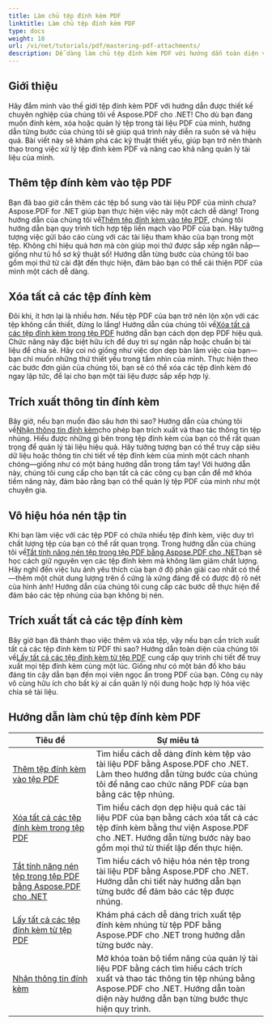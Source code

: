 ```yaml
---
title: Làm chủ tệp đính kèm PDF
linktitle: Làm chủ tệp đính kèm PDF
type: docs
weight: 18
url: /vi/net/tutorials/pdf/mastering-pdf-attachments/
description: Dễ dàng làm chủ tệp đính kèm PDF với hướng dẫn toàn diện về Aspose.PDF cho .NET của chúng tôi. Hướng dẫn từng bước để quản lý tài liệu PDF hiệu quả.
---
```

## Giới thiệu

Hãy đắm mình vào thế giới tệp đính kèm PDF với hướng dẫn được thiết kế chuyên nghiệp của chúng tôi về Aspose.PDF cho .NET! Cho dù bạn đang muốn đính kèm, xóa hoặc quản lý tệp trong tài liệu PDF của mình, hướng dẫn từng bước của chúng tôi sẽ giúp quá trình này diễn ra suôn sẻ và hiệu quả. Bài viết này sẽ khám phá các kỹ thuật thiết yếu, giúp bạn trở nên thành thạo trong việc xử lý tệp đính kèm PDF và nâng cao khả năng quản lý tài liệu của mình.

## Thêm tệp đính kèm vào tệp PDF
 Bạn đã bao giờ cần thêm các tệp bổ sung vào tài liệu PDF của mình chưa? Aspose.PDF for .NET giúp bạn thực hiện việc này một cách dễ dàng! Trong hướng dẫn của chúng tôi về[Thêm tệp đính kèm vào tệp PDF](./adding-attachment/), chúng tôi hướng dẫn bạn quy trình tích hợp tệp liền mạch vào PDF của bạn. Hãy tưởng tượng việc gửi báo cáo cùng với các tài liệu tham khảo của bạn trong một tệp. Không chỉ hiệu quả hơn mà còn giúp mọi thứ được sắp xếp ngăn nắp—giống như tủ hồ sơ kỹ thuật số! Hướng dẫn từng bước của chúng tôi bao gồm mọi thứ từ cài đặt đến thực hiện, đảm bảo bạn có thể cải thiện PDF của mình một cách dễ dàng.

## Xóa tất cả các tệp đính kèm
 Đôi khi, ít hơn lại là nhiều hơn. Nếu tệp PDF của bạn trở nên lộn xộn với các tệp không cần thiết, đừng lo lắng! Hướng dẫn của chúng tôi về[Xóa tất cả các tệp đính kèm trong tệp PDF](./remove-all-attachments/) hướng dẫn bạn cách dọn dẹp PDF hiệu quả. Chức năng này đặc biệt hữu ích để duy trì sự ngăn nắp hoặc chuẩn bị tài liệu để chia sẻ. Hãy coi nó giống như việc dọn dẹp bàn làm việc của bạn—bạn chỉ muốn những thứ thiết yếu trong tầm nhìn của mình. Thực hiện theo các bước đơn giản của chúng tôi, bạn sẽ có thể xóa các tệp đính kèm đó ngay lập tức, để lại cho bạn một tài liệu được sắp xếp hợp lý.

## Trích xuất thông tin đính kèm
 Bây giờ, nếu bạn muốn đào sâu hơn thì sao? Hướng dẫn của chúng tôi về[Nhận thông tin đính kèm](./get-attachment-information/)cho phép bạn trích xuất và thao tác thông tin tệp nhúng. Hiểu được những gì bên trong tệp đính kèm của bạn có thể rất quan trọng để quản lý tài liệu hiệu quả. Hãy tưởng tượng bạn có thể truy cập siêu dữ liệu hoặc thông tin chi tiết về tệp đính kèm của mình một cách nhanh chóng—giống như có một bảng hướng dẫn trong tầm tay! Với hướng dẫn này, chúng tôi cung cấp cho bạn tất cả các công cụ bạn cần để mở khóa tiềm năng này, đảm bảo rằng bạn có thể quản lý tệp PDF của mình như một chuyên gia.

## Vô hiệu hóa nén tập tin
 Khi bạn làm việc với các tệp PDF có chứa nhiều tệp đính kèm, việc duy trì chất lượng tệp của bạn có thể rất quan trọng. Trong hướng dẫn của chúng tôi về[Tắt tính năng nén tệp trong tệp PDF bằng Aspose.PDF cho .NET](./disable-file-compression-in-pdf-files/)bạn sẽ học cách giữ nguyên vẹn các tệp đính kèm mà không làm giảm chất lượng. Hãy nghĩ đến việc lưu ảnh yêu thích của bạn ở độ phân giải cao nhất có thể—thêm một chút dung lượng trên ổ cứng là xứng đáng để có được độ rõ nét của hình ảnh! Hướng dẫn của chúng tôi cung cấp các bước dễ thực hiện để đảm bảo các tệp nhúng của bạn không bị nén.

## Trích xuất tất cả các tệp đính kèm
 Bây giờ bạn đã thành thạo việc thêm và xóa tệp, vậy nếu bạn cần trích xuất tất cả các tệp đính kèm từ PDF thì sao? Hướng dẫn toàn diện của chúng tôi về[Lấy tất cả các tệp đính kèm từ tệp PDF](./get-all-the-attachments-from-pdf-files/) cung cấp quy trình chi tiết để truy xuất mọi tệp đính kèm cùng một lúc. Giống như có một bản đồ kho báu đáng tin cậy dẫn bạn đến mọi viên ngọc ẩn trong PDF của bạn. Công cụ này vô cùng hữu ích cho bất kỳ ai cần quản lý nội dung hoặc hợp lý hóa việc chia sẻ tài liệu.


## Hướng dẫn làm chủ tệp đính kèm PDF
| Tiêu đề | Sự miêu tả |
| --- | --- | 
| [Thêm tệp đính kèm vào tệp PDF](./adding-attachment/) | Tìm hiểu cách dễ dàng đính kèm tệp vào tài liệu PDF bằng Aspose.PDF cho .NET. Làm theo hướng dẫn từng bước của chúng tôi để nâng cao chức năng PDF của bạn bằng các tệp nhúng. |  
| [Xóa tất cả các tệp đính kèm trong tệp PDF](./remove-all-attachments/) | Tìm hiểu cách dọn dẹp hiệu quả các tài liệu PDF của bạn bằng cách xóa tất cả các tệp đính kèm bằng thư viện Aspose.PDF cho .NET. Hướng dẫn từng bước này bao gồm mọi thứ từ thiết lập đến thực hiện. |  
| [Tắt tính năng nén tệp trong tệp PDF bằng Aspose.PDF cho .NET](./disable-file-compression-in-pdf-files/) | Tìm hiểu cách vô hiệu hóa nén tệp trong tài liệu PDF bằng Aspose.PDF cho .NET. Hướng dẫn chi tiết này hướng dẫn bạn từng bước để đảm bảo các tệp được nhúng. |  
| [Lấy tất cả các tệp đính kèm từ tệp PDF](./get-all-the-attachments-from-pdf-files/) | Khám phá cách dễ dàng trích xuất tệp đính kèm nhúng từ tệp PDF bằng Aspose.PDF cho .NET trong hướng dẫn từng bước này. |  
| [Nhận thông tin đính kèm](./get-attachment-information/) | Mở khóa toàn bộ tiềm năng của quản lý tài liệu PDF bằng cách tìm hiểu cách trích xuất và thao tác thông tin tệp nhúng bằng Aspose.PDF cho .NET. Hướng dẫn toàn diện này hướng dẫn bạn từng bước thực hiện quy trình. |  
